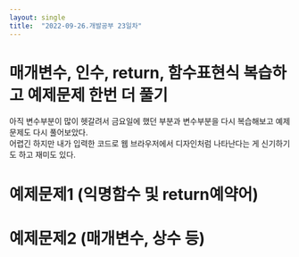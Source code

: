 ```yaml
---
layout: single
title:  "2022-09-26.개발공부 23일차"
---
```

# 매개변수, 인수, return, 함수표현식 복습하고 예제문제 한번 더 풀기
아직 변수부분이 많이 헷갈려서 금요일에 했던 부분과 변수부분을 다시 복습해보고 예제문제도 다시 풀어보았다. <br>
어렵긴 하지만 내가 입력한 코드로 웹 브라우저에서 디자인처럼 나타난다는 게 신기하기도 하고 재미도 있다. <br>






# 예제문제1 (익명함수 및 return예약어)

<!DOCTYPE html>
<html lang="ko">
<head>
	<meta charset="UTF-8">
	<meta name="viewport" content="width=device-width, initial-scale=1.0">
	<title>연습문제 1</title>
</head>
<body>
  <script>
		function sumMulti(x, y) {
			if (x === y)
				return x * y;
			else
				return x + y;
		}

		console.log(sumMulti(5, 10));
		console.log(sumMulti(10, 10));
  </script>
</body>
</html>





# 예제문제2 (매개변수, 상수 등)

<!DOCTYPE html>
<html lang="ko">
<head>
	<meta charset="UTF-8">
	<meta name="viewport" content="width=device-width, initial-scale=1.0">
	<title>연습문제 2</title>
</head>
<body>
	<script>
		var num1 = parseInt(prompt("비교할 첫 번째 숫자: "));
		var num2 = parseInt(prompt("비교할 두 번째 숫자: "));

			compareTwo(num1, num2);

			function compareTwo(x, y) {
				if(x === y) {
					alert(x + "와(과)" + y + "는(은) 같습니다.")
				}
				else if(x > y) {
					alert(x + "가 " + y + "보다 큽니다.")
				}
				else
					alert(y + "가 " + x + "보다 큽니다.")
			}
	</script>
</body>
</html>
